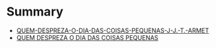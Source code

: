 # Summary

* [QUEM-DESPREZA-O-DIA-DAS-COISAS-PEQUENAS-J-J.-T.-ARMET](README.md)
* [QUEM DESPREZA O DIA DAS COISAS PEQUENAS](quem_despreza_o_dia_das_coisas_pequenas.md)
